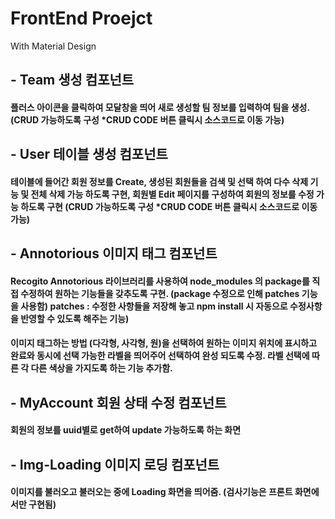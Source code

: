 # FrontEnd Proejct

With Material Design

## - Team 생성 컴포넌트
#### 플러스 아이콘을 클릭하여 모달창을 띄어 새로 생성할 팀 정보를 입력하여 팀을 생성.(CRUD 가능하도록 구성 *CRUD CODE 버튼 클릭시 소스코드로 이동 가능) 

## - User 테이블 생성 컴포넌트
#### 테이블에 들어간 회원 정보를 Create, 생성된 회원들을 검색 및 선택 하여 다수 삭제 기능 및 전체 삭제 가능 하도록 구현, 회원별 Edit 페이지를 구성하여 회원의 정보를 수정 가능 하도록 구현 (CRUD 가능하도록 구성 *CRUD CODE 버튼 클릭시 소스코드로 이동 가능) 

## - Annotorious 이미지 태그 컴포넌트
#### Recogito Annotorious 라이브러리를 사용하여 node_modules 의 package를 직접 수정하여 원하는 기능들을 갖추도록 구현. (package 수정으로 인해 patches 기능을 사용함) patches : 수정한 사항들을 저장해 놓고 npm install 시 자동으로 수정사항을 반영할 수 있도록 해주는 기능)
#### 이미지 태그하는 방법 (다각형, 사각형, 원)을 선택하여 원하는 이미지 위치에 표시하고 완료와 동시에 선택 가능한 라벨을 띄어주어 선택하여 완성 되도록 수정. 라벨 선택에 따른 각 다른 색상을 가지도록 하는 기능 추가함.

## - MyAccount 회원 상태 수정 컴포넌트
#### 회원의 정보를 uuid별로 get하여 update 가능하도록 하는 화면 
## - Img-Loading 이미지 로딩 컴포넌트
#### 이미지를 불러오고 불러오는 중에 Loading 화면을 띄어줌. (검사기능은 프론트 화면에서만 구현됨)

